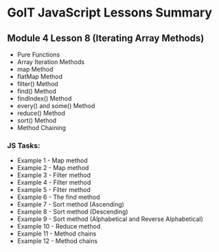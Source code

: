 # GoIT JavaScript Lessons Summary

## Module 4 Lesson 8 (Iterating Array Methods)

- Pure Functions
- Array Iteration Methods
- map Method
- flatMap Method
- filter() Method
- find() Method
- findIndex() Method
- every() and some() Method
- reduce() Method
- sort() Method
- Method Chaining

### JS Tasks:

- Example 1 - Map method
- Example 2 - Map method
- Example 3 - Filter method
- Example 4 - Filter method
- Example 5 - Filter method
- Example 6 - The find method
- Example 7 - Sort method (Ascending)
- Example 8 - Sort method (Descending)
- Example 9 - Sort method (Alphabetical and Reverse Alphabetical)
- Example 10 - Reduce method
- Example 11 - Method chains
- Example 12 - Method chains
